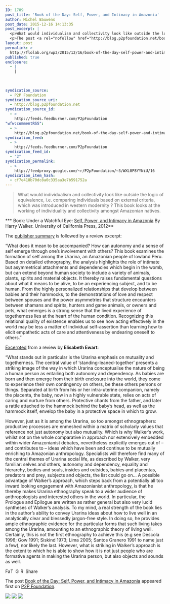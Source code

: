 ```yaml
---
ID: 1789
post_title: 'Book of the Day: Self, Power, and Intimacy in Amazonia'
author: Michel Bauwens
post_date: 2015-12-16 14:13:35
post_excerpt: |
  <p>What would individualism and collectivity look like outside the logic of equivalence, i.e. comparing individuals based on external criteria, which was introduced in western modernity ? This book looks at the working of individuality and collectivity amongst Amazonian natives. * Book: Under a Watchful Eye: Self, Power, and Intimacy in Amazonia By Harry Walker. University [&hellip;]</p>
  <p>The post <a rel="nofollow" href="http://blog.p2pfoundation.net/book-of-the-day-self-power-and-intimacy-in-amazonia/2015/12/16">Book of the Day: Self, Power, and Intimacy in Amazonia</a> appeared first on <a rel="nofollow" href="http://blog.p2pfoundation.net/">P2P Foundation</a>.</p>
layout: post
permalink: >
  http://flolab.org/wp3/2015/12/16/book-of-the-day-self-power-and-intimacy-in-amazonia/
published: true
enclosure:
  - |
    |
        
        
        
syndication_source:
  - P2P Foundation
syndication_source_uri:
  - http://blog.p2pfoundation.net
syndication_source_id:
  - >
    http://feeds.feedburner.com/P2pFoundation
"wfw:commentRSS":
  - >
    http://blog.p2pfoundation.net/book-of-the-day-self-power-and-intimacy-in-amazonia/2015/12/16/feed
syndication_feed:
  - >
    http://feeds.feedburner.com/P2pFoundation
syndication_feed_id:
  - "2"
syndication_permalink:
  - >
    http://feedproxy.google.com/~r/P2pFoundation/~3/WXL0P8YYNiU/16
syndication_item_hash:
  - cf7e418b70dc8a0c335aa3e7b591752a
---
```

> What would individualism and collectivity look like outside the logic of equivalence, i.e. comparing individuals based on external criteria, which was introduced in western modernity ? This book looks at the working of individuality and collectivity amongst Amazonian natives.

*** Book: Under a Watchful Eye: [Self, Power, and Intimacy in Amazonia][1] By Harry Walker. University of California Press, 2012**

The [publisher summary][1] is followed by a review excerpt:

“What does it mean to be accompanied? How can autonomy and a sense of self emerge through one’s involvement with others? This book examines the formation of self among the Urarina, an Amazonian people of lowland Peru. Based on detailed ethnography, the analysis highlights the role of intimate but asymmetrical attachments and dependencies which begin in the womb, but can extend beyond human society to include a variety of animals, plants, spirits and material objects. It thereby raises fundamental questions about what it means to be alive, to be an experiencing subject, and to be human. From the highly personalized relationships that develop between babies and their hammocks, to the demonstrations of love and respect between spouses and the power asymmetries that structure encounters between shamans and spirits, hunters and game animals, or owners and pets, what emerges is a strong sense that the lived experience of togetherness lies at the heart of the human condition. Recognizing this relational quality of existence enables us to see how acting effectively in the world may be less a matter of individual self-assertion than learning how to elicit empathetic acts of care and attentiveness by endearing oneself to others.”

[Excerpted][2] from a review by **Elisabeth Ewart**:

“What stands out in particular is the Urarina emphasis on mutuality and togetherness. The central value of ‘standing-leaned-together’ presents a striking image of the way in which Urarina conceptualise the nature of being a human person as entailing both autonomy and dependency. As babies are born and then emerge from their birth enclosure into the world, they come to experience their own contingency on others, be these others persons or things. Separated at birth from his or her intra-uterine companion, namely the placenta, the baby, now in a highly vulnerable state, relies on acts of caring and nurture from others. Protective chants from the father, and later a rattle attached to the hammock behind the baby’s head, as well as the hammock itself, envelop the baby in a protective space in which to grow.

However, just as it is among the Urarina, so too amongst ethnographers: productive processes are enmeshed within a matrix of scholarly values that reference not just autonomy but also mutuality. Which is why Walker’s work, whilst not on the whole comparative in approach nor extensively embedded within wider Amazonianist debates, nevertheless explicitly emerges out of – and contributes to – ideas which have been and continue to be mutually enriching to Amazonian anthropology. Specialists will therefore find many of the central themes of Urarina social life, as described by Walker, very familiar: selves and others, autonomy and dependency, equality and hierarchy, bodies and souls, insides and outsides, babies and placentas, predators and prey, subjects and objects, the list could go on… A possible advantage of Walker’s approach, which steps back from a potentially all too inward looking engagement with Amazonianist anthropology, is that he thereby makes Urarina ethnography speak to a wider audience of anthropologists and interested others in the world. In particular, the Prologue and Epilogue are written as rather general but also very lucid syntheses of Walker’s analysis. To my mind, a real strength of the book lies in the author’s ability to convey Urarina ideas about how to live well in an analytically clear and blessedly jargon-free style. In doing so, he provides ample ethnographic evidence for the particular forms that such living takes among the Urarina, amounting to an ethnographic theory of living well. Certainly, this is not the first ethnography to achieve this (e.g see Descola 1996; Gow 1991; Siskind 1973; Lima 2005; Santos Granero 1991 to name just a few), nor likely the last. However, what is striking in Walker’s approach is the extent to which he is able to show how it is not just people who are formative agents in making the Urarina person, but also objects and sounds as well. 

<a class="a2a_button_facebook" href="http://www.addtoany.com/add_to/facebook?linkurl=http%3A%2F%2Fblog.p2pfoundation.net%2Fbook-of-the-day-self-power-and-intimacy-in-amazonia%2F2015%2F12%2F16&linkname=Book%20of%20the%20Day%3A%20Self%2C%20Power%2C%20and%20Intimacy%20in%20Amazonia" title="Facebook" rel="nofollow"><img src="http://blog.p2pfoundation.net/wp-content/plugins/add-to-any/icons/facebook.png" width="16" height="16" alt="Facebook" /></a><a class="a2a_button_twitter" href="http://www.addtoany.com/add_to/twitter?linkurl=http%3A%2F%2Fblog.p2pfoundation.net%2Fbook-of-the-day-self-power-and-intimacy-in-amazonia%2F2015%2F12%2F16&linkname=Book%20of%20the%20Day%3A%20Self%2C%20Power%2C%20and%20Intimacy%20in%20Amazonia" title="Twitter" rel="nofollow"><img src="http://blog.p2pfoundation.net/wp-content/plugins/add-to-any/icons/twitter.png" width="16" height="16" alt="Twitter" /></a><a class="a2a_button_google_plus" href="http://www.addtoany.com/add_to/google_plus?linkurl=http%3A%2F%2Fblog.p2pfoundation.net%2Fbook-of-the-day-self-power-and-intimacy-in-amazonia%2F2015%2F12%2F16&linkname=Book%20of%20the%20Day%3A%20Self%2C%20Power%2C%20and%20Intimacy%20in%20Amazonia" title="Google+" rel="nofollow"><img src="http://blog.p2pfoundation.net/wp-content/plugins/add-to-any/icons/google_plus.png" width="16" height="16" alt="Google+" /></a><a class="a2a_button_reddit" href="http://www.addtoany.com/add_to/reddit?linkurl=http%3A%2F%2Fblog.p2pfoundation.net%2Fbook-of-the-day-self-power-and-intimacy-in-amazonia%2F2015%2F12%2F16&linkname=Book%20of%20the%20Day%3A%20Self%2C%20Power%2C%20and%20Intimacy%20in%20Amazonia" title="Reddit" rel="nofollow"><img src="http://blog.p2pfoundation.net/wp-content/plugins/add-to-any/icons/reddit.png" width="16" height="16" alt="Reddit" /></a><a class="a2a_dd a2a_target addtoany_share_save" href="https://www.addtoany.com/share#url=http%3A%2F%2Fblog.p2pfoundation.net%2Fbook-of-the-day-self-power-and-intimacy-in-amazonia%2F2015%2F12%2F16&title=Book%20of%20the%20Day%3A%20Self%2C%20Power%2C%20and%20Intimacy%20in%20Amazonia" id="wpa2a_2"><img src="http://blog.p2pfoundation.net/wp-content/plugins/add-to-any/share_save_120_16.png" width="120" height="16" alt="Share" /></a>

The post <a rel="nofollow" href="http://blog.p2pfoundation.net/book-of-the-day-self-power-and-intimacy-in-amazonia/2015/12/16">Book of the Day: Self, Power, and Intimacy in Amazonia</a> appeared first on <a rel="nofollow" href="http://blog.p2pfoundation.net/">P2P Foundation</a>.

<div class="feedflare">
  <a href="http://feeds.feedburner.com/~ff/P2pFoundation?a=WXL0P8YYNiU:qaqmUltf7Ww:7Q72WNTAKBA"><img src="http://feeds.feedburner.com/~ff/P2pFoundation?d=7Q72WNTAKBA" border="0" /></img></a> <a href="http://feeds.feedburner.com/~ff/P2pFoundation?a=WXL0P8YYNiU:qaqmUltf7Ww:D7DqB2pKExk"><img src="http://feeds.feedburner.com/~ff/P2pFoundation?i=WXL0P8YYNiU:qaqmUltf7Ww:D7DqB2pKExk" border="0" /></img></a> <a href="http://feeds.feedburner.com/~ff/P2pFoundation?a=WXL0P8YYNiU:qaqmUltf7Ww:2mJPEYqXBVI"><img src="http://feeds.feedburner.com/~ff/P2pFoundation?d=2mJPEYqXBVI" border="0" /></img></a>
</div>

<img src="http://feeds.feedburner.com/~r/P2pFoundation/~4/WXL0P8YYNiU" height="1" width="1" alt="" />

 [1]: http://www.ucpress.edu/book.php?isbn=9780520273603
 [2]: http://aotcpress.com/articles/standing-leaned/